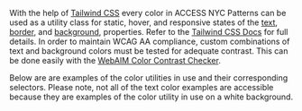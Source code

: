 With the help of [Tailwind CSS](https://tailwindcss.com/docs/colors#customizing)
every color in ACCESS NYC Patterns can be used as a utility class for static, hover,
and responsive states of the [text](https://tailwindcss.com/docs/text-color),
[border](https://tailwindcss.com/docs/border-color), and [background](https://tailwindcss.com/docs/background-color),
properties. Refer to the [Tailwind CSS Docs](https://tailwindcss.com/docs) for
full details. In order to maintain WCAG AA compliance, custom combinations of text
and background colors must be tested for adequate contrast. This can be done easily
with the [WebAIM Color Contrast Checker](https://webaim.org/resources/contrastchecker/).

Below are are examples of the color utilities in use and their corresponding
selectors. Please note, not all of the text color examples are accessible because
they are examples of the color utility in use on a white background.